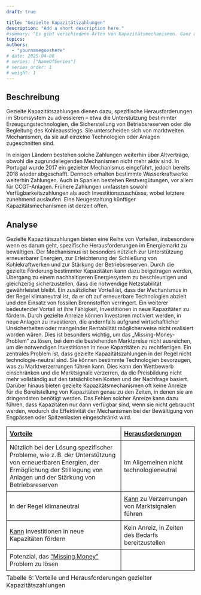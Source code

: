 ```yaml
---
draft: true

title: "Gezielte Kapazitätszahlungen"
description: "Add a short description here."
#summary: "Es gibt verschiedene Arten von Kapazitätsmechanismen. Ganz allgemein kann man zwischen Gezielten und Marktweiten, sowie zwischen Volumen- & Preisbasierten Mechanismen unterscheiden. Diese werden in diesem Abschnitt detaillierter vorgestellt."
topics: 
authors:
  - "yournamegoeshere"
# date: 2025-04-08
# series: ["NameOfSeries"]
# series_order: 1
# weight: 1
---
```

## Beschreibung
Gezielte Kapazitätszahlungen dienen dazu, spezifische Herausforderungen im Stromsystem zu adressieren – etwa die Unterstützung bestimmter Erzeugungstechnologien, die Sicherstellung von Betriebsreserven oder die Begleitung des Kohleausstiegs. Sie unterscheiden sich von marktweiten Mechanismen, da sie auf einzelne Technologien oder Anlagen zugeschnitten sind.

In einigen Ländern bestehen solche Zahlungen weiterhin über Altverträge, obwohl die zugrundeliegenden Mechanismen nicht mehr aktiv sind. In Portugal wurde 2017 ein gezielter Mechanismus eingeführt, jedoch bereits 2018 wieder abgeschafft. Dennoch erhalten bestimmte Wasserkraftwerke weiterhin Zahlungen.
Auch in Spanien bestehen Restvergütungen, vor allem für CCGT-Anlagen. Frühere Zahlungen umfassten sowohl Verfügbarkeitszahlungen als auch Investitionszuschüsse, wobei letztere zunehmend auslaufen. Eine Neugestaltung künftiger Kapazitätsmechanismen ist derzeit offen.

## Analyse
Gezielte Kapazitätszahlungen bieten eine Reihe von Vorteilen, insbesondere wenn es darum geht, spezifische Herausforderungen im Energiemarkt zu bewältigen. Der Mechanismus ist besonders nützlich zur Unterstützung erneuerbarer Energien, zur Erleichterung der Schließung von Kohlekraftwerken und zur Stärkung der Betriebsreserven. Durch die gezielte Förderung bestimmter Kapazitäten kann dazu beigetragen werden, Übergang zu einem nachhaltigeren Energiesystem zu beschleunigen und gleichzeitig sicherzustellen, dass die notwendige Netzstabilität gewährleistet bleibt. Ein zusätzlicher Vorteil ist, dass der Mechanismus in der Regel klimaneutral ist, da er oft auf erneuerbare Technologien abzielt und den Einsatz von fossilen Brennstoffen verringert. Ein weiterer bedeutender Vorteil ist ihre Fähigkeit, Investitionen in neue Kapazitäten zu fördern. Durch gezielte Anreize können Investoren motiviert werden, in neue Anlagen zu investieren, die andernfalls aufgrund wirtschaftlicher Unsicherheiten oder mangelnder Rentabilität möglicherweise nicht realisiert worden wären. Dies ist besonders wichtig, um das „Missing-Money-Problem“ zu lösen, bei dem die bestehenden Marktpreise nicht ausreichen, um die notwendigen Investitionen in neue Kapazitäten zu rechtfertigen.
Ein zentrales Problem ist, dass gezielte Kapazitätszahlungen in der Regel nicht technologie-neutral sind. Sie können bestimmte Technologien bevorzugen, was zu Marktverzerrungen führen kann. Dies kann den Wettbewerb einschränken und die Marktsignale verzerren, da die Preisbildung nicht mehr vollständig auf den tatsächlichen Kosten und der Nachfrage basiert. Darüber hinaus bieten gezielte Kapazitätsmechanismen oft keine Anreize für die Bereitstellung von Kapazitäten genau zu den Zeiten, in denen sie am dringendsten benötigt werden. Das Fehlen solcher Anreize kann dazu führen, dass Kapazitäten nur dann verfügbar sind, wenn sie nicht gebraucht werden, wodurch die Effektivität der Mechanismen bei der Bewältigung von Engpässen oder Spitzenlasten eingeschränkt wird.

<table style="border-collapse: collapse; width: 100%;">
  <thead>
    <tr>
      <th style="text-align:left; border: 1px solid black; padding: 8px;"><u>Vorteile</u></th>
      <th style="text-align:left; border: 1px solid black; padding: 8px;"><u>Herausforderungen</u></th>
    </tr>
  </thead>
  <tbody>
    <tr>
      <td style="border: 1px solid black; padding: 8px;">
        Nützlich bei der Lösung spezifischer Probleme, wie z. B. der Unterstützung von erneuerbaren Energien, der Ermöglichung der Stilllegung von Anlagen und der Stärkung von Betriebsreserven
      </td>
      <td style="border: 1px solid black; padding: 8px;">
        Im Allgemeinen nicht technologieneutral
      </td>
    </tr>
    <tr>
      <td style="border: 1px solid black; padding: 8px;">
        In der Regel klimaneutral
      </td>
      <td style="border: 1px solid black; padding: 8px;">
        <u>Kann</u> zu Verzerrungen von Marktsignalen führen
      </td>
    </tr>
    <tr>
      <td style="border: 1px solid black; padding: 8px;">
        <u>Kann</u> Investitionen in neue Kapazitäten fördern
      </td>
      <td style="border: 1px solid black; padding: 8px;">
        Kein Anreiz, in Zeiten des Bedarfs bereitzustellen
      </td>
    </tr>
    <tr>
      <td style="border: 1px solid black; padding: 8px;">
        Potenzial, das <u>“Missing Money”</u> Problem zu lösen
      </td>
      <td style="border: 1px solid black; padding: 8px;"></td>
    </tr>
  </tbody>
  <caption style="caption-side: bottom; text-align: left; padding-top: 8px;">
    Tabelle 6: Vorteile und Herausforderungen gezielter Kapazitätszahlungen
  </caption>
</table>
